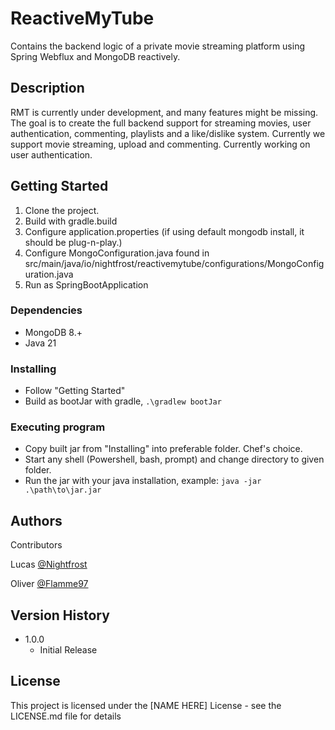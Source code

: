 # ReactiveMyTube

Contains the backend logic of a private movie streaming platform using Spring Webflux and MongoDB reactively. 

## Description

RMT is currently under development, and many features might be missing. 
The goal is to create the full backend support for streaming movies, user authentication, commenting, playlists and a like/dislike system. Currently we support movie streaming, upload and commenting.
Currently working on user authentication.

## Getting Started
1. Clone the project.
2. Build with gradle.build
3. Configure application.properties (if using default mongodb install, it should be plug-n-play.)
4. Configure MongoConfiguration.java found in src/main/java/io/nightfrost/reactivemytube/configurations/MongoConfiguration.java
4. Run as SpringBootApplication

### Dependencies

* MongoDB 8.+
* Java 21

### Installing

* Follow "Getting Started"
* Build as bootJar with gradle, ``` .\gradlew bootJar ``` 

### Executing program

* Copy built jar from "Installing" into preferable folder. Chef's choice.
* Start any shell (Powershell, bash, prompt) and change directory to given folder.
* Run the jar with your java installation, example: ``` java -jar .\path\to\jar.jar ```

## Authors

Contributors

Lucas
[@Nightfrost](https://github.com/nightfrost)

Oliver
[@Flamme97](https://github.com/Flamme97)

## Version History

* 1.0.0
    * Initial Release

## License

This project is licensed under the [NAME HERE] License - see the LICENSE.md file for details
